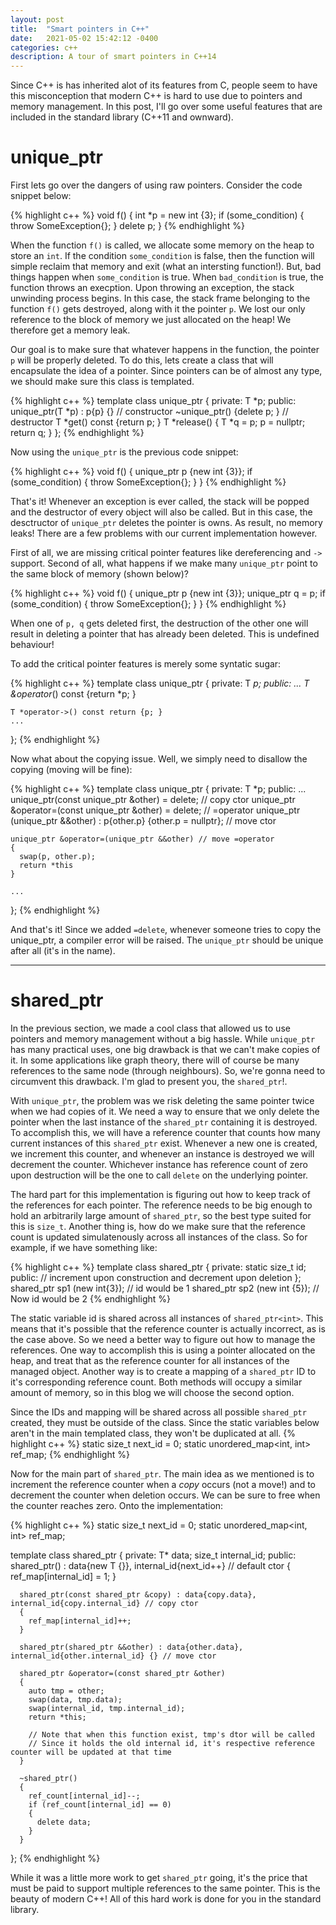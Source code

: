 ```yaml
---
layout: post
title:  "Smart pointers in C++"
date:   2021-05-02 15:42:12 -0400
categories: c++
description: A tour of smart pointers in C++14
---
```

Since C++ is has inherited alot of its features from C, people seem to have this misconception that modern C++ is hard to use due to pointers and memory management. In this post, I'll go over some useful features that are included in the standard library (C++11 and ownward).


# unique_ptr
First lets go over the dangers of using raw pointers. Consider the code snippet below:

{% highlight c++ %}
void f()
{
  int *p = new int {3};
  if (some_condition)
  {
    throw SomeException{};
  }
  delete p;
}
{% endhighlight %}

When the function `f()` is called, we allocate some memory on the heap to store an `int`. If the condition `some_condition` is false, then the function will simple reclaim that memory and exit (what an intersting function!). But, bad things happen when `some_condition` is true. When `bad_condition` is true, the function throws an execption. Upon throwing an exception, the stack unwinding process begins. In this case, the stack frame belonging to the function `f()` gets destroyed, along with it the pointer `p`. We lost our only reference to the block of memory we just allocated on the heap! We therefore get a memory leak.

Our goal is to make sure that whatever happens in the function, the pointer `p` will be properly deleted. To do this, lets create a class that will encapsulate the idea of a pointer. Since pointers can be of almost any type, we should make sure this class is templated.

{% highlight c++ %}
template <typename T> class unique_ptr
{
  private:
    T *p;
  public:
    unique_ptr(T *p) : p{p} {} // constructor
    ~unique_ptr() {delete p; } // destructor
    T *get() const {return p; }
    T *release()
    {
      T *q = p;
      p = nullptr;
      return q;
    }
};
{% endhighlight %}

Now using the `unique_ptr` is the previous code snippet:

{% highlight c++ %}
void f()
{
  unique_ptr<int> p {new int {3}};
  if (some_condition)
  {
    throw SomeException{};
  }
}
{% endhighlight %}

That's it! Whenever an exception is ever called, the stack will be popped and the destructor of every object will also be called. But in this case, the desctructor of `unique_ptr` deletes the pointer is owns. As result, no memory leaks! There are a few problems with our current implementation however.

First of all, we are missing critical pointer features like dereferencing and `->` support. Second of all, what happens if we make many `unique_ptr` point to the same block of memory (shown below)?

{% highlight c++ %}
void f()
{
  unique_ptr<int> p {new int {3}};
  unique_ptr<int> q = p;
  if (some_condition)
  {
    throw SomeException{};
  }
}
{% endhighlight %}

When one of `p, q` gets deleted first, the destruction of the other one will result in deleting a pointer that has already been deleted. This is undefined behaviour!

To add the critical pointer features is merely some syntatic sugar:

{% highlight c++ %}
template <typename T> class unique_ptr
{
  private:
    T *p;
  public:
    ...
    T &operator*() const {return *p; }

    T *operator->() const return {p; }
    ...
};
{% endhighlight %}

Now what about the copying issue. Well, we simply need to disallow the copying (moving will be fine):

{% highlight c++ %}
template <typename T> class unique_ptr
{
  private:
    T *p;
  public:
    ...
    unique_ptr(const unique_ptr &other) = delete; // copy ctor
    unique_ptr &operator=(const unique_ptr &other) = delete; // =operator
    unique_ptr (unique_ptr &&other) : p{other.p} {other.p = nullptr}; // move ctor

    unique_ptr &operator=(unique_ptr &&other) // move =operator
    {
      swap(p, other.p);
      return *this
    }

    ...
};
{% endhighlight %}

And that's it! Since we added `=delete`, whenever someone tries to copy the unique_ptr, a compiler error will be raised. The `unique_ptr` should be unique after all (it's in the name).

---

# shared_ptr

In the previous section, we made a cool class that allowed us to use pointers and memory management without a big hassle. While `unique_ptr` has many practical uses, one big drawback is that we can't make copies of it. In some applications like graph theory, there will of course be many references to the same node (through neighbours). So, we're gonna need to circumvent this drawback. I'm glad to present you, the `shared_ptr`!.

With `unique_ptr`, the problem was we risk deleting the same pointer twice when we had copies of it. We need a way to ensure that we only delete the pointer when the last instance of the `shared_ptr` containing it is destroyed. To accomplish this, we will have a reference counter that counts how many current instances of this `shared_ptr` exist. Whenever a new one is created, we increment this counter, and whenever an instance is destroyed we will decrement the counter. Whichever instance has reference count of zero upon destruction will be the one to call `delete` on the underlying pointer. 

The hard part for this implementation is figuring out how to keep track of the references for each pointer. The reference needs to be big enough to hold an arbitrarily large amount of `shared_ptr`, so the best type suited for this is `size_t`. Another thing is, how do we make sure that the reference count is updated simulatenously across all instances of the class. So for example, if we have something like:

{% highlight c++ %}
  template<typename T> class shared_ptr
  {
    private:
      static size_t id;
    public:
      // increment upon construction and decrement upon deletion
  }; 
  shared_ptr<int> sp1 (new int{3}); // id would be 1
  shared_ptr<int> sp2 (new int {5}); // Now id would be 2
{% endhighlight %}

The static variable id is shared across all instances of `shared_ptr<int>`. This means that it's possible that the reference counter is actually incorrect, as is the case above. So we need a better way to figure out how to manage the references. One way to accomplish this is using a pointer allocated on the heap, and treat that as the reference counter for all instances of the managed object. Another way is to create a mapping of a `shared_ptr` ID to it's corresponding reference count. Both methods will occupy a similar amount of memory, so in this blog we will choose the second option.

Since the IDs and mapping will be shared across all possible `shared_ptr` created, they must be outside of the class. Since the static variables below aren't in the main templated class, they won't be duplicated at all.
{% highlight c++ %}
static size_t next_id = 0;
static unordered_map<int, int> ref_map;
{% endhighlight %}

Now for the main part of `shared_ptr`. The main idea as we mentioned is to increment the reference counter when a _copy_ occurs (not a move!) and to decrement the counter when deletion occurs. We can be sure to free when the counter reaches zero. Onto the implementation:

{% highlight c++ %}
  static size_t next_id = 0;
  static unordered_map<int, int> ref_map;

  template<typename T> class shared_ptr
  {
    private:
      T* data;
      size_t internal_id;
    public:
      shared_ptr() : data{new T {}}, internal_id{next_id++} // default ctor
      {
        ref_map[internal_id] = 1;
      }

      shared_ptr(const shared_ptr &copy) : data{copy.data}, internal_id{copy.internal_id} // copy ctor
      {
        ref_map[internal_id]++;
      }

      shared_ptr(shared_ptr &&other) : data{other.data}, internal_id{other.internal_id} {} // move ctor

      shared_ptr &operator=(const shared_ptr &other)
      {
        auto tmp = other;
        swap(data, tmp.data);
        swap(internal_id, tmp.internal_id);
        return *this;

        // Note that when this function exist, tmp's dtor will be called
        // Since it holds the old internal id, it's respective reference counter will be updated at that time
      }

      ~shared_ptr()
      {
        ref_count[internal_id]--;
        if (ref_count[internal_id] == 0)
        {
          delete data;
        }
      }
  }; 
{% endhighlight %}

While it was a little more work to get `shared_ptr` going, it's the price that must be paid to support multiple references to the same pointer. This is the beauty of modern C++! All of this hard work is done for you in the standard library.
